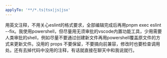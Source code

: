 ```yaml
---
applyTo: '**/*.ts|tsx|js|jsx'
---
```

用英文注释，不用关心eslint的格式要求，全部编辑完成后再用pnpm exec eslint --fix。我使用powershell，但尽量用无须审批的vscode内置功能工具，少用需要人类审批的shell，例如尽量不要通过创建新文件再用powershell覆盖原文件的方式来更新文件。没用的 props 不要保留，不要搞向前兼容，修改时也要检查调用处。还有去掉代码中没用的注释，有话就直接在聊天中和我说就行。
